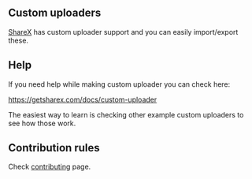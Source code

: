 ## Custom uploaders

[ShareX](https://github.com/ShareX/ShareX) has custom uploader support and you can easily import/export these.

## Help

If you need help while making custom uploader you can check here:

https://getsharex.com/docs/custom-uploader

The easiest way to learn is checking other example custom uploaders to see how those work.

## Contribution rules

Check [contributing](https://github.com/ShareX/CustomUploaders/blob/master/.github/CONTRIBUTING.md) page.
